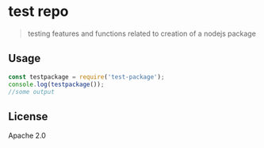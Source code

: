 # test repo

> testing features and functions related to creation of a nodejs package

## Usage

```js
const testpackage = require('test-package');
console.log(testpackage());
//some output
```

## License

Apache 2.0

